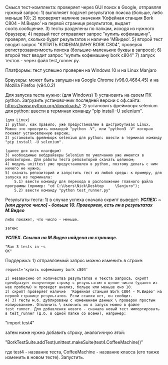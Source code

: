 Смысл тест-комплекта:
	проверяет через GUI поиск в Google, отправляя нужный запрос:
		1) выполняет подсчет результатов поиска (больше, либо меньше 10);
		2) проверяет наличие значения 'Кофейная станция Bork C804 - М.Видео' на первой странице результатов, выдает соотв.сообщение.
		3) тесты разделены по папкам, исходя из нужного браузера;
		4) первый тест отправляет запрос "купить кофемашину", проверяя, сколько будет результатов и наличие 'МВидео'.
		5) второй тест вводит запрос "КУПИТЬ КОФЕМАШИНУ BORK C804", проверяя регистрозависимость поиска (большие-маленькие буквы в запросе);
		6) второй тест вводит запрос "купить кофемашину bork c804"
		7) запуск тестов - через файл test_runner.py.

Платформы:
	тест успешно проверен на Windows 10 и на Linux Manjaro

Браузеры:
	может быть запущен на Google Chrome (v96.0.4664.45) и на Mozilla Firefox (v94.0.2)

Для запуска теста нужно:
	(для Windows)
	1) установить на своем ПК python. Загрузить установочник последней версии с оф.сайта: https://www.python.org/downloads/;
	2) установить фреймворк selenium для python: ввести в терминал команду "pip install -U selenium".

	(для Linux)
	1) python, как правило, уже предустановлен в дистрибутивах Linux. Можно это проверить командой "python -V", или "python3 -V" которая покажет установленную версию;
	2) установить фреймворк selenium для python: ввести в терминал команду "pip install -U selenium".

	(далее для всех платформ)
	3) необходимые вебдрайверы Selenium по умолчанию уже имеются в репозитории. Для работы теста репозиторий скачать целиком;
	4) модуль unittest уже предустановлен в python, поэтому делать с ним ничего не нужно;
	5) скачать репозиторий и запустить тест из любой среды: к примеру, для запуска из терминала:
		5.1) ввести команду для перехода в расположение главного файла программы (пример: "cd C:\Users\Nick\Desktop		\Sanjuro");
		5.2) ввести команду "python test_runner.py"

Результаты теста:
	1) в случае успеха сначала скрипт выведет:
***УСПЕХ: ~ [или другое число] - больше 10. Проверяем, есть ли в результатах М.Видео***
	
	либо покажет, что число - меньше.

	затем:
***УСПЕХ. Ссылка на М.Видео найдена на странице.***


	"Ran 3 tests in ~s
	OK"


Поддержка:
	1) отправляемый запрос можно изменить в строке:

	request='купить кофемашину bork c804'

	2) независимо от количества результатов и текста запроса, скрипт преобразует полученную строку с результатом в целое число (удаляя из нее пробелы) и проведет анализ, больше или меньше оно 10.
	3) скрипт проверяет наличие  'Кофейная станция Bork C804 - М.Видео' на первой странице результатов. Если ссылки нет, он сообщит.
	4) 3) тесты м.б. дублированы с изменением данных \ проверок простым копированием. Отключить \ включить их в запуск можно в файле test_runner. Для добавления нового - сначала новый тест импортировать в test_runner (д.б. в одной папке со всеми), например:

"import test4"

затем ниже нужно добавить строку, аналогичную этой:

"BorkTestSuite.addTest(unittest.makeSuite(test4.CoffeeMachine))"

где test4 - название теста, CoffeeMachine - название класса (его также изменить в новом тесте). Запустить.
